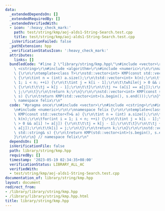 ```yaml
---
data:
  _extendedDependsOn: []
  _extendedRequiredBy: []
  _extendedVerifiedWith:
  - icon: ':heavy_check_mark:'
    path: test/string/kmp/aoj-alds1-String-Search.test.cpp
    title: test/string/kmp/aoj-alds1-String-Search.test.cpp
  _isVerificationFailed: false
  _pathExtension: hpp
  _verificationStatusIcon: ':heavy_check_mark:'
  attributes:
    links: []
  bundledCode: "#line 2 \"library/string/kmp.hpp\"\n#include <vector>\r\n#include\
    \ <cstring>\r\n#include <algorithm>\r\n#include <numeric>\r\n\r\nnamespace felix\
    \ {\r\n\r\ntemplate<class T>\r\nstd::vector<int> KMP(const std::vector<T>& a)\
    \ {\r\n\tint n = (int) a.size();\r\n\tstd::vector<int> k(n);\r\n\tfor(int i =\
    \ 1; i < n; ++i) {\r\n\t\tint j = k[i - 1];\r\n\t\twhile(j > 0 && a[i] != a[j])\
    \ {\r\n\t\t\tj = k[j - 1];\r\n\t\t}\r\n\t\tj += (a[i] == a[j]);\r\n\t\tk[i] =\
    \ j;\r\n\t}\r\n\treturn k;\r\n}\r\n\r\nstd::vector<int> KMP(const std::string&\
    \ s) {\r\n\treturn KMP(std::vector<int>(s.begin(), s.end()));\r\n}\r\n\r\n} //\
    \ namespace felix\r\n"
  code: "#pragma once\r\n#include <vector>\r\n#include <cstring>\r\n#include <algorithm>\r\
    \n#include <numeric>\r\n\r\nnamespace felix {\r\n\r\ntemplate<class T>\r\nstd::vector<int>\
    \ KMP(const std::vector<T>& a) {\r\n\tint n = (int) a.size();\r\n\tstd::vector<int>\
    \ k(n);\r\n\tfor(int i = 1; i < n; ++i) {\r\n\t\tint j = k[i - 1];\r\n\t\twhile(j\
    \ > 0 && a[i] != a[j]) {\r\n\t\t\tj = k[j - 1];\r\n\t\t}\r\n\t\tj += (a[i] ==\
    \ a[j]);\r\n\t\tk[i] = j;\r\n\t}\r\n\treturn k;\r\n}\r\n\r\nstd::vector<int> KMP(const\
    \ std::string& s) {\r\n\treturn KMP(std::vector<int>(s.begin(), s.end()));\r\n\
    }\r\n\r\n} // namespace felix\r\n"
  dependsOn: []
  isVerificationFile: false
  path: library/string/kmp.hpp
  requiredBy: []
  timestamp: '2023-05-19 02:34:35+08:00'
  verificationStatus: LIBRARY_ALL_AC
  verifiedWith:
  - test/string/kmp/aoj-alds1-String-Search.test.cpp
documentation_of: library/string/kmp.hpp
layout: document
redirect_from:
- /library/library/string/kmp.hpp
- /library/library/string/kmp.hpp.html
title: library/string/kmp.hpp
---
```

